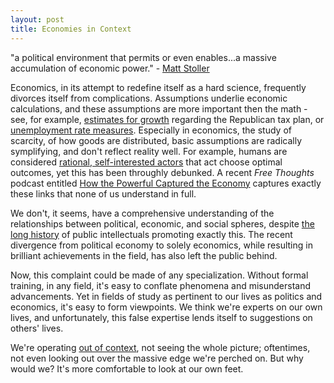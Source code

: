 ```yaml
---
layout: post
title: Economies in Context
---
```

"a political environment that permits or even enables...a massive accumulation of economic power." - [Matt Stoller](https://newrepublic.com/article/143595/return-monopoly-amazon-rise-business-tycoon-white-house-democrats-return-party-trust-busting-roots) <!--excerpt-->

Economics, in its attempt to redefine itself as a hard science, frequently divorces itself from complications. Assumptions underlie economic calculations, and these assumptions are more important then the math - see, for example, [estimates for growth](https://www.nytimes.com/2017/12/11/opinion/mnuchin-paul-ryan-taxes.html) regarding the Republican tax plan, or [unemployment rate measures](https://www.investopedia.com/articles/investing/080415/true-unemployment-rate-u6-vs-u3.asp). Especially in economics, the study of scarcity, of how goods are distributed, basic assumptions are radically symplifying, and don't reflect reality well. For example, humans are considered [rational, self-interested actors](https://en.wikipedia.org/wiki/Homo_economicus) that act choose optimal outcomes, yet this has been throughly debunked. A recent *Free Thoughts* podcast entitled [How the Powerful Captured the Economy](https://www.libertarianism.org/media/free-thoughts/how-powerful-captured-economy) captures exactly these links that none of us understand in full.

We don't, it seems, have a comprehensive understanding of the relationships between political, economic, and social spheres, despite [the long history](https://economicsbd.wordpress.com/2011/03/06/a-brief-history-of-economics-2/) of public intellectuals promoting exactly this. The recent divergence from political economy to solely economics, while resulting in brilliant achievements in the field, has also left the public behind. 

Now, this complaint could be made of any specialization. Without formal training, in any field, it's easy to conflate phenomena and misunderstand advancements. Yet in fields of study as pertinent to our lives as politics and economics, it's easy to form viewpoints. We think we're experts on our own lives, and unfortunately, this false expertise lends itself to suggestions on others' lives.

We're operating [out of context](https://www.nytimes.com/2017/12/13/opinion/economy-bubble-recession.html?action=click&pgtype=Homepage&clickSource=story-heading&module=opinion-c-col-right-region&region=opinion-c-col-right-region&WT.nav=opinion-c-col-right-region), not seeing the whole picture; oftentimes, not even looking out over the massive edge we're perched on. But why would we? It's more comfortable to look at our own feet.
